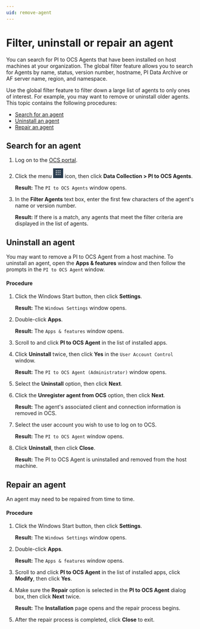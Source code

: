 ```yaml
---
uid: remove-agent
---
```


# Filter, uninstall or repair an agent

You can search for PI to OCS Agents that have been installed on host machines at your organization. The global filter feature allows you to search for Agents by name, status, version number, hostname, PI Data Archive or AF server name, region, and namespace.  

Use the global filter feature to filter down a large list of agents to only ones of interest. For example, you may want to remove or uninstall older agents. This topic contains the following procedures:

* [Search for an agent](#search-for-an-agent)
* [Uninstall an agent](#uninstall-an-agent)
* [Repair an agent](#repair-an-agent)

## Search for an agent

1. Log on to the [OCS portal](https://cloud.osisoft.com).

2. Click the menu ![ ](../../images/waffle-button.png) icon, then click **Data Collection > PI to OCS Agents**.

   **Result:** The `PI to OCS Agents` window opens.

3. In the **Filter Agents** text box, enter the first few characters of the agent's name or version number.  

   **Result:** If there is a match, any agents that meet the filter criteria are displayed in the list of agents.

## Uninstall an agent

You may want to remove a PI to OCS Agent from a host machine. To uninstall an agent, open the **Apps & features** window and then follow the prompts in the `PI to OCS Agent` window.

#### Procedure

1. Click the Windows Start button, then click **Settings**.

   **Result:** The `Windows Settings` window opens.
2. Double-click **Apps**.

   **Result:** The `Apps & features` window opens.
3. Scroll to and click **PI to OCS Agent** in the list of installed apps.
4. Click **Uninstall** twice, then click **Yes** in the `User Account Control` window.

   **Result:** The `PI to OCS Agent (Administrator)` window opens.
5. Select the **Uninstall** option, then click **Next**.
6. Click the **Unregister agent from OCS** option, then click **Next**.

   **Result:** The agent's associated client and connection information is removed in OCS.
7. Select the user account you wish to use to log on to OCS.

   **Result:** The `PI to OCS Agent` window opens.
8. Click **Uninstall**, then click **Close**.

   **Result:** The PI to OCS Agent is uninstalled and removed from the host machine.

## Repair an agent

An agent may need to be repaired from time to time.

#### Procedure

1. Click the Windows Start button, then click **Settings**.

   **Result:** The `Windows Settings` window opens.
2. Double-click **Apps**.

   **Result:** The `Apps & features` window opens.
3. Scroll to and click **PI to OCS Agent** in the list of installed apps, click **Modify**, then click **Yes**.
4. Make sure the **Repair** option is selected in the **PI to OCS Agent** dialog box, then click **Next** twice.

   **Result:** The **Installation** page opens and the repair process begins.
5. After the repair process is completed, click **Close** to exit.
